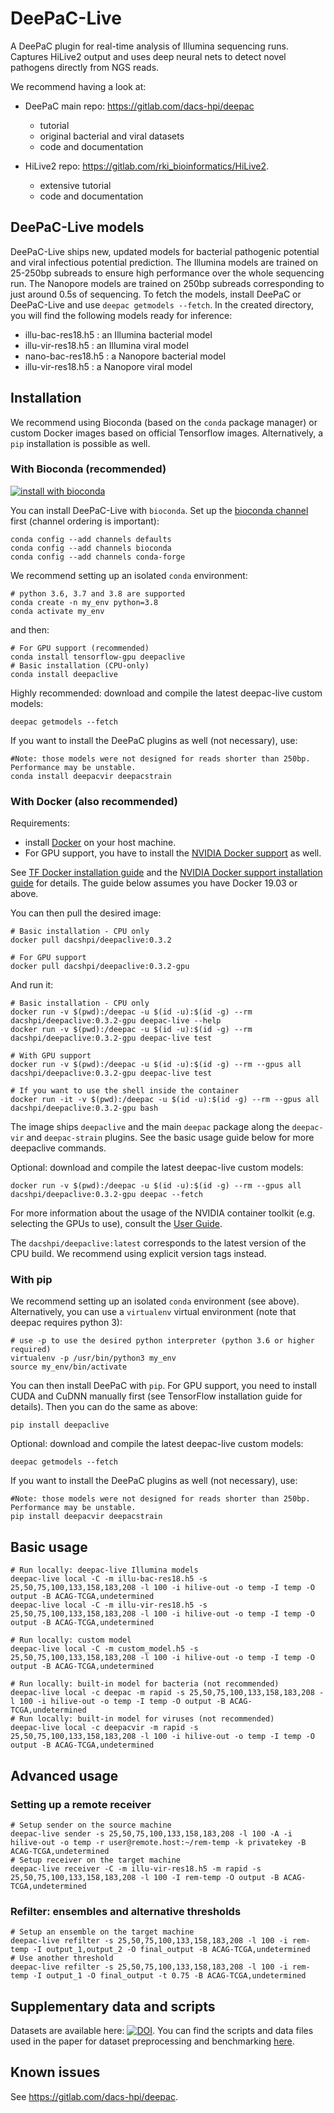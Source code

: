 # DeePaC-Live
A DeePaC plugin for real-time analysis of Illumina sequencing runs. Captures HiLive2 output and uses deep neural nets to
 detect novel pathogens directly from NGS reads. 
 
We recommend having a look at:

* DeePaC main repo: https://gitlab.com/dacs-hpi/deepac
    * tutorial
    * original bacterial and viral datasets
    * code and documentation

* HiLive2 repo: https://gitlab.com/rki_bioinformatics/HiLive2.
    * extensive tutorial
    * code and documentation

## DeePaC-Live models
DeePaC-Live ships new, updated models for bacterial pathogenic potential and viral infectious potential prediction.
The Illumina models are trained on 25-250bp subreads to ensure high performance over the whole sequencing run. 
The Nanopore models are trained on 250bp subreads corresponding to just around 0.5s of sequencing.
To fetch the models, install DeePaC or DeePaC-Live and use `deepac getmodels --fetch`. In the created directory, you will find the following models ready for inference:

* illu-bac-res18.h5 : an Illumina bacterial model
* illu-vir-res18.h5 : an Illumina viral model
* nano-bac-res18.h5 : a Nanopore bacterial model
* illu-vir-res18.h5 : a Nanopore viral model
  
## Installation

We recommend using Bioconda (based on the `conda` package manager) or custom Docker images based on official Tensorflow images.
Alternatively, a `pip` installation is possible as well. 

### With Bioconda (recommended)
 [![install with bioconda](https://img.shields.io/badge/install%20with-bioconda-brightgreen.svg?style=flat)](http://bioconda.github.io/recipes/deepaclive/README.html)
 
You can install DeePaC-Live with `bioconda`. Set up the [bioconda channel](
<https://bioconda.github.io/user/install.html#set-up-channels>) first (channel ordering is important):

```
conda config --add channels defaults
conda config --add channels bioconda
conda config --add channels conda-forge
```

We recommend setting up an isolated `conda` environment:
```
# python 3.6, 3.7 and 3.8 are supported
conda create -n my_env python=3.8
conda activate my_env
```

and then:
```
# For GPU support (recommended)
conda install tensorflow-gpu deepaclive
# Basic installation (CPU-only)
conda install deepaclive
```

Highly recommended: download and compile the latest deepac-live custom models:
```
deepac getmodels --fetch
```

If you want to install the DeePaC plugins as well (not necessary), use:
```
#Note: those models were not designed for reads shorter than 250bp. Performance may be unstable.
conda install deepacvir deepacstrain
```

### With Docker (also recommended)

Requirements: 
* install [Docker](https://docs.docker.com/get-docker/) on your host machine. 
* For GPU support, you have to install the [NVIDIA Docker support](https://github.com/NVIDIA/nvidia-docker) as well.

See [TF Docker installation guide](https://www.tensorflow.org/install/docker) and the 
[NVIDIA Docker support installation guide](https://docs.nvidia.com/datacenter/cloud-native/container-toolkit/install-guide.html#docker) 
for details. The guide below assumes you have Docker 19.03 or above.

You can then pull the desired image:
```
# Basic installation - CPU only
docker pull dacshpi/deepaclive:0.3.2 

# For GPU support
docker pull dacshpi/deepaclive:0.3.2-gpu 
```

And run it:
```
# Basic installation - CPU only
docker run -v $(pwd):/deepac -u $(id -u):$(id -g) --rm dacshpi/deepaclive:0.3.2-gpu deepac-live --help
docker run -v $(pwd):/deepac -u $(id -u):$(id -g) --rm dacshpi/deepaclive:0.3.2-gpu deepac-live test

# With GPU support
docker run -v $(pwd):/deepac -u $(id -u):$(id -g) --rm --gpus all dacshpi/deepaclive:0.3.2-gpu deepac-live test

# If you want to use the shell inside the container
docker run -it -v $(pwd):/deepac -u $(id -u):$(id -g) --rm --gpus all dacshpi/deepaclive:0.3.2-gpu bash
```

The image ships `deepaclive` and the main `deepac` package along the `deepac-vir` and `deepac-strain` plugins. See the basic usage guide below for more deepaclive commands.

Optional: download and compile the latest deepac-live custom models:
```
docker run -v $(pwd):/deepac -u $(id -u):$(id -g) --rm --gpus all dacshpi/deepaclive:0.3.2-gpu deepac --fetch
```

For more information about the usage of the NVIDIA container toolkit (e.g. selecting the GPUs to use),
 consult the [User Guide](https://docs.nvidia.com/datacenter/cloud-native/container-toolkit/user-guide.html#user-guide).

The `dacshpi/deepaclive:latest` corresponds to the latest version of the CPU build. We recommend using explicit version tags instead.

### With pip

We recommend setting up an isolated `conda` environment (see above). Alternatively, you can use a `virtualenv` virtual environment (note that deepac requires python 3):
```
# use -p to use the desired python interpreter (python 3.6 or higher required)
virtualenv -p /usr/bin/python3 my_env
source my_env/bin/activate
```

You can then install DeePaC with `pip`. For GPU support, you need to install CUDA and CuDNN manually first (see TensorFlow installation guide for details). 
Then you can do the same as above:

```
pip install deepaclive
```

Optional: download and compile the latest deepac-live custom models:
```
deepac getmodels --fetch
```

If you want to install the DeePaC plugins as well (not necessary), use:
```
#Note: those models were not designed for reads shorter than 250bp. Performance may be unstable.
pip install deepacvir deepacstrain
```

## Basic usage
```
# Run locally: deepac-live Illumina models
deepac-live local -C -m illu-bac-res18.h5 -s 25,50,75,100,133,158,183,208 -l 100 -i hilive-out -o temp -I temp -O output -B ACAG-TCGA,undetermined
deepac-live local -C -m illu-vir-res18.h5 -s 25,50,75,100,133,158,183,208 -l 100 -i hilive-out -o temp -I temp -O output -B ACAG-TCGA,undetermined

# Run locally: custom model
deepac-live local -C -m custom_model.h5 -s 25,50,75,100,133,158,183,208 -l 100 -i hilive-out -o temp -I temp -O output -B ACAG-TCGA,undetermined

# Run locally: built-in model for bacteria (not recommended)
deepac-live local -c deepac -m rapid -s 25,50,75,100,133,158,183,208 -l 100 -i hilive-out -o temp -I temp -O output -B ACAG-TCGA,undetermined
# Run locally: built-in model for viruses (not recommended)
deepac-live local -c deepacvir -m rapid -s 25,50,75,100,133,158,183,208 -l 100 -i hilive-out -o temp -I temp -O output -B ACAG-TCGA,undetermined
```

## Advanced usage
### Setting up a remote receiver
```
# Setup sender on the source machine
deepac-live sender -s 25,50,75,100,133,158,183,208 -l 100 -A -i hilive-out -o temp -r user@remote.host:~/rem-temp -k privatekey -B ACAG-TCGA,undetermined
# Setup receiver on the target machine
deepac-live receiver -C -m illu-vir-res18.h5 -m rapid -s 25,50,75,100,133,158,183,208 -l 100 -I rem-temp -O output -B ACAG-TCGA,undetermined
```

### Refilter: ensembles and alternative thresholds
```
# Setup an ensemble on the target machine
deepac-live refilter -s 25,50,75,100,133,158,183,208 -l 100 -i rem-temp -I output_1,output_2 -O final_output -B ACAG-TCGA,undetermined
# Use another threshold
deepac-live refilter -s 25,50,75,100,133,158,183,208 -l 100 -i rem-temp -I output_1 -O final_output -t 0.75 -B ACAG-TCGA,undetermined
```
## Supplementary data and scripts
Datasets are available here: [![DOI](https://zenodo.org/badge/DOI/10.5281/zenodo.4456857.svg)](https://doi.org/10.5281/zenodo.4456857).
You can find the scripts and data files used in the paper for dataset preprocessing and benchmarking [here]( 
https://gitlab.com/dacs-hpi/deepac/-/tree/master/supplement_paper/subreads).

## Known issues
See https://gitlab.com/dacs-hpi/deepac.